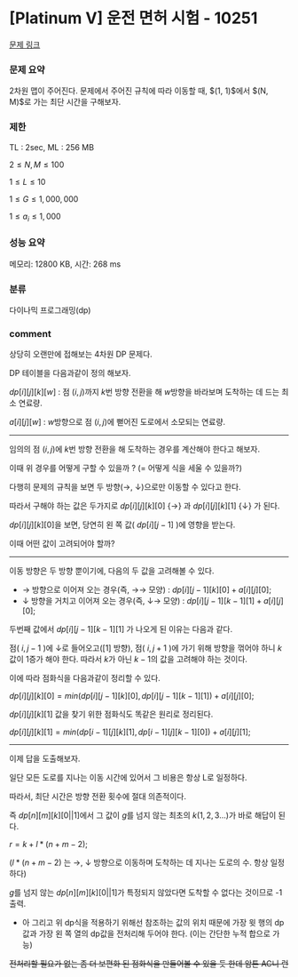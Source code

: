 
# [Platinum V] 운전 면허 시험 - 10251

[문제 링크](https://www.acmicpc.net/problem/10251)

### 문제 요약

<p> 2차원 맵이 주어진다. 문제에서 주어진 규칙에 따라 이동할 때, $(1, 1)$에서 $(N, M)$로 가는 최단 시간을 구해보자. </p>

### 제한

TL : 2sec, ML : 256 MB

$2 ≤ N, M ≤ 100$

$1 ≤ L ≤ 10$

$1 ≤ G ≤ 1,000,000$

$1 ≤ a_i ≤ 1,000$

### 성능 요약

메모리: 12800 KB, 시간: 268 ms

### 분류

다이나믹 프로그래밍(dp)

### comment

상당히 오랜만에 접해보는 4차원 DP 문제다.

DP 테이블을 다음과같이 정의 해보자.

$dp[i][j][k][w]$ : 점 $(i, j)$까지 $k$번 방향 전환을 해 $w$방향을 바라보며 도착하는 데 드는 최소 연료량.

$a[i][j][w]$ : $w$방향으로 점 $(i, j)$에 뻗어진 도로에서 소모되는 연료량.

-----------------------------------------------------------------------------------------------------------------------------------------------------------------------

임의의 점 $(i, j)$에 $k$번 방향 전환을 해 도착하는 경우를 계산해야 한다고 해보자.

이때 위 경우를 어떻게 구할 수 있을까 ? (= 어떻게 식을 세울 수 있을까?)

다행히 문제의 규칙을 보면 두 방향(→, ↓)으로만 이동할 수 있다고 한다.

따라서 구해야 하는 값은 두가지로 $dp[i][j][k][0]$ {→} 과 $dp[i][j][k][1]$ {↓} 가 된다.

$dp[i][j][k][0]$을 보면, 당연히 왼 쪽 값( $dp[i][j - 1]$ )에 영향을 받는다.

이때 어떤 값이 고려되어야 할까?

-----------------------------------------------------------------------------------------------------------------------------------------------------------------------

이동 방향은 두 방향 뿐이기에, 다음의 두 값을 고려해볼 수 있다.

* → 방향으로 이어져 오는 경우(즉, →→ 모양) : $dp[i][j - 1][k][0] + a[i][j][0];$
* ↓ 방향을 거치고 이어져 오는 경우(즉, ↓→ 모양) : $dp[i][j - 1][k - 1][1] + a[i][j][0];$

두번째 값에서 $dp[i][j - 1][k - 1][1]$ 가 나오게 된 이유는 다음과 같다.

점( $i, j - 1$ )에 ↓로 들어오고([1] 방향), 점( $i, j + 1$ )에 가기 위해 방향을 꺾어야 하니 $k$값이 1증가 해야 한다. 따라서 $k$가 아닌 $k - 1$의 값을 고려해야 하는 것이다.

이에 따라 점화식을 다음과같이 정리할 수 있다.

$dp[i][j][k][0] = min(dp[i][j - 1][k][0], dp[i][j - 1][k - 1][1]) + a[i][j][0];$

$dp[i][j][k][1]$ 값을 찾기 위한 점화식도 똑같은 원리로 정리된다.

$dp[i][j][k][1] = min(dp[i - 1][j][k][1], dp[i - 1][j][k - 1][0]) + a[i][j][1];$

-----------------------------------------------------------------------------------------------------------------------------------------------------------------------

이제 답을 도출해보자.

일단 모든 도로를 지나는 이동 시간에 있어서 그 비용은 항상 L로 일정하다.

따라서, 최단 시간은 방향 전환 횟수에 절대 의존적이다.

즉 $dp[n][m][k][0 || 1]$에서 그 값이 $g$를 넘지 않는 최초의 $k(1, 2, 3 ...)$가 바로 해답이 된다.

$r = k + l * (n + m - 2);$

$(l * (n + m - 2)$ 는 →, ↓ 방향으로 이동하며 도착하는 데 지나는 도로의 수. 항상 일정하다)

$g$를 넘지 않는 $dp[n][m][k][0 || 1]$가 특정되지 않았다면 도착할 수 없다는 것이므로 -1 출력.

+ 아 그리고 위 dp식을 적용하기 위해선 참조하는 값의 위치 때문에 가장 윗 행의 dp값과 가장 왼 쪽 열의 dp값을 전처리해 두어야 한다. (이는 간단한 누적 합으로 가능)

<del> 전처리할 필요가 없는 좀 더 보편화 된 점화식을 만들어볼 수 있을 듯 한데 암튼 AC니 런 </del>
